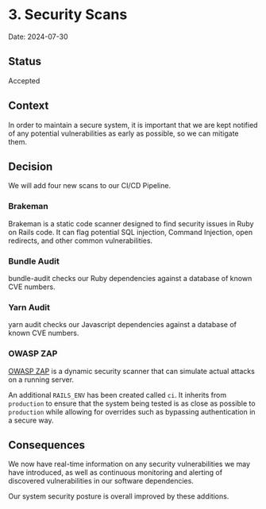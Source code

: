 # 3. Security Scans

Date: 2024-07-30

## Status

Accepted

## Context

In order to maintain a secure system, it is important that we are kept notified of any potential
vulnerabilities as early as possible, so we can mitigate them.

## Decision

We will add four new scans to our CI/CD Pipeline.

### Brakeman

Brakeman is a static code scanner designed to find security issues in Ruby on Rails code. It can flag
potential SQL injection, Command Injection, open redirects, and other common vulnerabilities.

### Bundle Audit

bundle-audit checks our Ruby dependencies against a database of known CVE numbers.

### Yarn Audit

yarn audit checks our Javascript dependencies against a database of known CVE numbers.

### OWASP ZAP

[OWASP ZAP](https://www.zaproxy.org/) is a dynamic security scanner that can simulate actual attacks on a running server.

An additional `RAILS_ENV` has been created called `ci`. It inherits from `production` to ensure
that the system being tested is as close as possible to `production` while allowing for overrides such
as bypassing authentication in a secure way.

## Consequences

We now have real-time information on any security vulnerabilities we may have introduced, as well as continuous
monitoring and alerting of discovered vulnerabilities in our software dependencies.

Our system security posture is overall improved by these additions.
